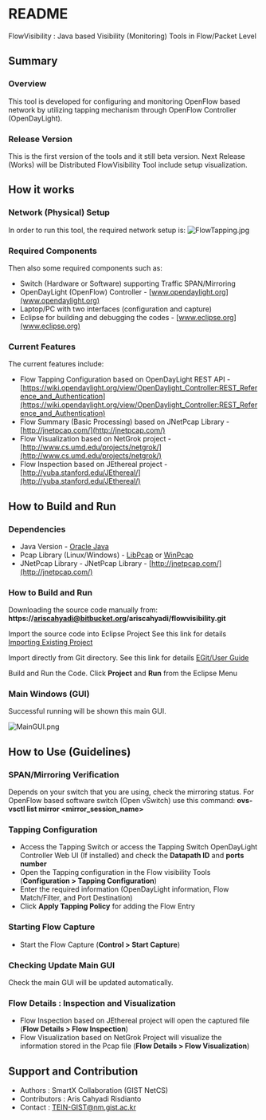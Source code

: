 # README #

FlowVisibility : Java based Visibility (Monitoring) Tools in Flow/Packet Level

## Summary ##

### Overview ###
This tool is developed for configuring and monitoring OpenFlow based network by utilizing tapping mechanism through OpenFlow Controller (OpenDayLight). 

### Release Version ###
This is the first version of the tools and it still beta version. Next Release (Works) will be Distributed FlowVisibility Tool include setup visualization.

## How it works ##

### Network (Physical) Setup ###
In order to run this tool, the required network setup is:
![FlowTapping.jpg](https://github.com/smartxbox/FlowVisibility/blob/master/FlowTapping.jpg)
### Required Components ###
Then also some required components such as:

* Switch (Hardware or Software) supporting Traffic SPAN/Mirroring
* OpenDayLight (OpenFlow) Controller - [www.opendaylight.org](www.opendaylight.org)
* Laptop/PC with two interfaces (configuration and capture)
* Eclipse for building and debugging the codes - [www.eclipse.org](www.eclipse.org)

### Current Features ###
The current features include:

* Flow Tapping Configuration based on OpenDayLight REST API - [https://wiki.opendaylight.org/view/OpenDaylight_Controller:REST_Reference_and_Authentication](https://wiki.opendaylight.org/view/OpenDaylight_Controller:REST_Reference_and_Authentication)
* Flow Summary (Basic Processing) based on JNetPcap Library - [http://jnetpcap.com/](http://jnetpcap.com/)
* Flow Visualization based on NetGrok project - [http://www.cs.umd.edu/projects/netgrok/](http://www.cs.umd.edu/projects/netgrok/)
* Flow Inspection based on JEthereal project - [http://yuba.stanford.edu/JEthereal/](http://yuba.stanford.edu/JEthereal/)

## How to Build and Run ##

### Dependencies ###

* Java Version - [Oracle Java](https://java.com/en/download/manual.jsp)
* Pcap Library (Linux/Windows) - [LibPcap](http://www.tcpdump.org/#latest-release) or [WinPcap](https://www.winpcap.org/install/)
* JNetPcap Library - JNetPcap Library - [http://jnetpcap.com/](http://jnetpcap.com/)

### How to Build and Run ###

Downloading the source code manually from:
**https://ariscahyadi@bitbucket.org/ariscahyadi/flowvisibility.git**

Import the source code into Eclipse Project
See this link for details [Importing Existing Project](http://help.eclipse.org/juno/index.jsp?topic=%2Forg.eclipse.platform.doc.user%2Ftasks%2Ftasks-importproject.htm)

Import directly from Git directory.
See this link for details [EGit/User Guide](http://wiki.eclipse.org/EGit/User_Guide)

Build and Run the Code.
Click **Project** and **Run** from the Eclipse Menu

### Main Windows (GUI) ###

Successful running will be shown this main GUI.

![MainGUI.png](https://github.com/smartxbox/FlowVisibility/blob/master/MainGUI.png)

## How to Use (Guidelines)  ##

### SPAN/Mirroring Verification ###
Depends on your switch that you are using, check the mirroring status.
For OpenFlow based software switch (Open vSwitch) use this command:
**ovs-vsctl list mirror <mirror_session_name>**

### Tapping Configuration ###

* Access the Tapping Switch or access the Tapping Switch OpenDayLight Controller Web UI (If installed) and check the **Datapath ID** and **ports number**
* Open the Tapping configuration in the Flow visibility Tools (**Configuration > Tapping Configuration**)
* Enter the required information (OpenDayLight information, Flow Match/Filter, and Port Destination)
* Click **Apply Tapping Policy** for adding the Flow Entry

### Starting Flow Capture ###
* Start the Flow Capture (**Control > Start Capture**)

### Checking Update Main GUI ###
Check the main GUI will be updated automatically.

### Flow Details : Inspection and Visualization ###
* Flow Inspection based on JEthereal project will open the captured file (**Flow Details > Flow Inspection**)
* Flow Visualization based on NetGrok Project will visualize the information stored in the Pcap file (**Flow Details > Flow Visualization**)

## Support and Contribution ##

* Authors : SmartX Collaboration (GIST NetCS)
* Contributors : Aris Cahyadi Risdianto
* Contact : TEIN-GIST@nm.gist.ac.kr